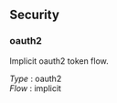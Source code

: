 
<a name="securityscheme"></a>
## Security

<a name="oauth2"></a>
### oauth2
Implicit oauth2 token flow.

*Type* : oauth2  
*Flow* : implicit 
